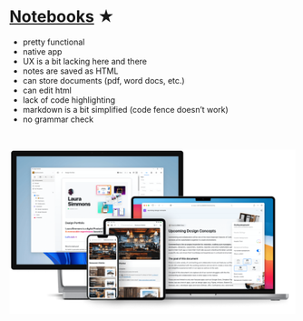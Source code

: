# [Notebooks](https://www.notebooksapp.com) ★

- pretty functional
- native app
- UX is a bit lacking here and there
- notes are saved as HTML
- can store documents (pdf, word docs, etc.)
- can edit html
- lack of code highlighting
- markdown is a bit simplified (code fence doesn’t work)
- no grammar check

<br>

![Screenshot](craft.png)
